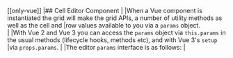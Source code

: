 [[only-vue]]
|## Cell Editor Component
|
|When a Vue component is instantiated the grid will make the grid APIs, a number of utility methods as well as the cell and 
|row values available to you via a `params` object.  
|
|With Vue 2 and Vue 3 you can access the `params` object via `this.params` in the usual methods (lifecycle hooks, methods etc), and with Vue 3's `setup` 
|via `props.params`.
|
|The editor `params` interface is as follows:
|
